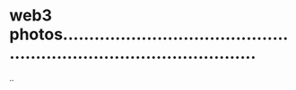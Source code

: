 # web3 photos..........................................................................................
..
